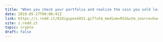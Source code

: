 ```yaml
---
title: "When you check your portfolio and realize the coin you sold last week has gone up 200% since then"
date: 2019-05-27T00:08:41Z
link: https://i.redd.it/82digupnxk031.gif?utm_medium=RSS&utm_source=hune
site: i.redd.it
topic: crypto
draft: false
---
```

